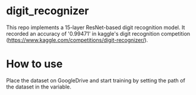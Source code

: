 # digit_recognizer
This repo implements a 15-layer ResNet-based digit recognition model.
It recorded an accuracy of '0.99471' in kaggle's digit recognition competition (https://www.kaggle.com/competitions/digit-recognizer/).

# How to use
Place the dataset on GoogleDrive and start training by setting the path of the dataset in the variable.
